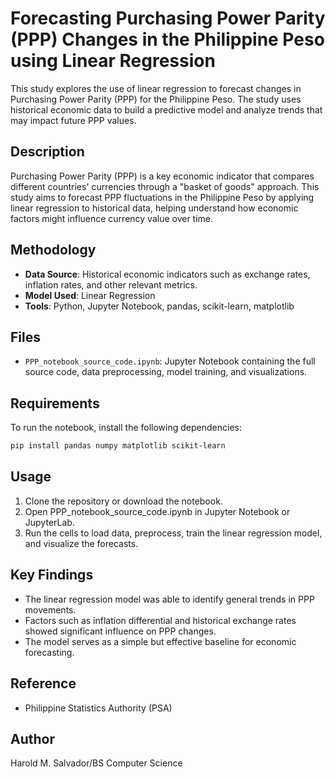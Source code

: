 # Forecasting Purchasing Power Parity (PPP) Changes in the Philippine Peso using Linear Regression

This study explores the use of linear regression to forecast changes in Purchasing Power Parity (PPP) for the Philippine Peso. The study uses historical economic data to build a predictive model and analyze trends that may impact future PPP values.

## Description

Purchasing Power Parity (PPP) is a key economic indicator that compares different countries' currencies through a "basket of goods" approach. This study aims to forecast PPP fluctuations in the Philippine Peso by applying linear regression to historical data, helping understand how economic factors might influence currency value over time.

## Methodology

- **Data Source**: Historical economic indicators such as exchange rates, inflation rates, and other relevant metrics.
- **Model Used**: Linear Regression
- **Tools**: Python, Jupyter Notebook, pandas, scikit-learn, matplotlib

## Files

- `PPP_notebook_source_code.ipynb`: Jupyter Notebook containing the full source code, data preprocessing, model training, and visualizations.

## Requirements

To run the notebook, install the following dependencies:

```bash
pip install pandas numpy matplotlib scikit-learn
```

## Usage
1. Clone the repository or download the notebook.
2. Open PPP_notebook_source_code.ipynb in Jupyter Notebook or JupyterLab.
3. Run the cells to load data, preprocess, train the linear regression model, and visualize the forecasts.

## Key Findings
- The linear regression model was able to identify general trends in PPP movements.
- Factors such as inflation differential and historical exchange rates showed significant influence on PPP changes.
- The model serves as a simple but effective baseline for economic forecasting.

## Reference
- Philippine Statistics Authority (PSA) 

## Author
Harold M. Salvador/BS Computer Science